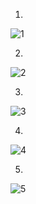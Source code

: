 1.

![1](https://github.com/user-attachments/assets/0caf3721-f4b8-4f57-99d7-95f5db4cc8c9)

2.

![2](https://github.com/user-attachments/assets/4829382e-4cdc-49e5-8816-e622845c94ca)

3.

![3](https://github.com/user-attachments/assets/d7b4624c-13a2-49ac-9a2b-25dee3bcaf0d)

4.

![4](https://github.com/user-attachments/assets/fcb5085d-b9c9-4d8f-a009-4d4f2ec5116c)

5.

![5](https://github.com/user-attachments/assets/baa28c74-37f7-4d21-83b7-d43cd634b7b1)



































